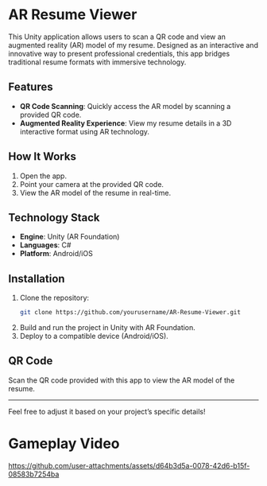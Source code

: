 # AR Resume Viewer

This Unity application allows users to scan a QR code and view an augmented reality (AR) model of my resume. Designed as an interactive and innovative way to present professional credentials, this app bridges traditional resume formats with immersive technology.

## Features
- **QR Code Scanning**: Quickly access the AR model by scanning a provided QR code.
- **Augmented Reality Experience**: View my resume details in a 3D interactive format using AR technology.
  
## How It Works
1. Open the app.
2. Point your camera at the provided QR code.
3. View the AR model of the resume in real-time.

## Technology Stack
- **Engine**: Unity (AR Foundation)
- **Languages**: C#
- **Platform**: Android/iOS

## Installation
1. Clone the repository:
    ```bash
    git clone https://github.com/yourusername/AR-Resume-Viewer.git
    ```
2. Build and run the project in Unity with AR Foundation.
3. Deploy to a compatible device (Android/iOS).

## QR Code
Scan the QR code provided with this app to view the AR model of the resume.

---

Feel free to adjust it based on your project’s specific details!
# Gameplay Video
https://github.com/user-attachments/assets/d64b3d5a-0078-42d6-b15f-08583b7254ba

